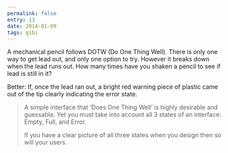 ```yaml
---
permalink: false
entry: 13
date: 2014-01-09
tags: gibi
---
```


A mechanical pencil follows DOTW (Do One Thing Well). There is only one way to get lead out, and only one option to try. However it breaks down when the lead runs out. How many times have you shaken a pencil to see if lead is still in it?

Better: If, once the lead ran out, a bright red warning piece of plastic came out of the tip clearly indicating the error state.

>A simple interface that ‘Does One Thing Well’ is highly desirable and guessable. Yet you must take into account all 3 states of an interface: Empty, Full, and Error.
>
>If you have a clear picture of all three states when you design then so will your users.